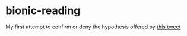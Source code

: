 # bionic-reading

My first attempt to confirm or deny the hypothesis offered by [this tweet](https://twitter.com/jonedmiston/status/1657218897286955008)
